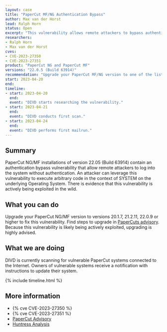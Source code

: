 ```yaml
---
layout: case
title: "PaperCut MF/NG Authentication Bypass"
author: Max van der Horst
lead: Ralph Horn
status: Open
excerpt: "This vulnerability allows remote attackers to bypass authentication on affected installations of PaperCut MF/NG 22.0.5 (Build 63914)."
researchers:
- Ralph Horn
- Max van der Horst
cves:
- CVE-2023-27350
- CVE-2023-27351
product: "PaperCut NG and PaperCut MF"
versions: "22.0.5 (Build 63914)"
recommendation: "Upgrade your PaperCut MF/NG version to one of the listed fixed versions."
start: 2023-04-20
end:
timeline:
- start: 2023-04-20
  end:
  event: "DIVD starts researching the vulnerability."
- start: 2023-04-21
  end:
  event: "DIVD conducts first scan."
- start: 2023-04-24
  end:
  event: "DIVD performs first mailrun."
---
```


## Summary
PaperCut NG/MF installations of version 22.05 (Build 63914) contain an authentication bypass vulnerability that allow remote attackers to log into the system without authentication. An attacker can leverage this vulnerability to execute arbitrary code in the context of SYSTEM on the underlying Operating System. There is evidence that this vulnerability is actively being exploited in the wild.

## What you can do
Upgrade your PaperCut NG/MF version to versions 20.1.7, 21.2.11, 22.0.9 or higher to fix this vulnerability. Find steps to upgrade in [PaperCuts advisory](https://www.papercut.com/kb/Main/PO-1216-and-PO-1219#faqs). Because this vulnerability is likely being actively exploited, upgrading is highly advised.

## What we are doing

DIVD is currently scanning for vulnerable PaperCut systems connected to the Internet. Owners of vulnerable systems receive a notification with instructions to update their system. 

{% include timeline.html %}

## More information

* {% cve CVE-2023-27350 %}
* {% cve CVE-2023-27351 %}
* [PaperCut Advisory](https://www.papercut.com/kb/Main/PO-1216-and-PO-1219)
* [Huntress Analysis](https://www.huntress.com/blog/critical-vulnerabilities-in-papercut-print-management-software)
